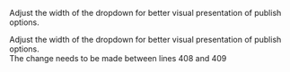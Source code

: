 Adjust the width of the dropdown for better visual presentation of publish options.

<div class="hint" title="Click here if you want to know what to do">
    Adjust the width of the dropdown for better visual presentation of publish options.
</div>

<div class="hint" title="Click here if you want to know where to make the changes">
  The change needs to be made between lines 408 and 409
</div>